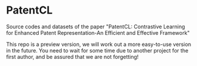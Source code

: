 # PatentCL
Source codes and datasets of the paper "PatentCL: Contrastive Learning for Enhanced Patent Representation-An Efficient and Effective Framework"

This repo is a preview version, we will work out a more easy-to-use version in the future. You need to wait for some time due to another project for the first author, and be assured that we are not forgetting!


